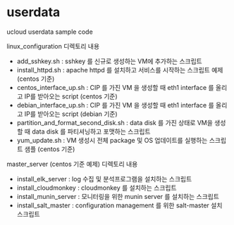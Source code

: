 # userdata
ucloud userdata sample code

linux_configuration 디렉토리 내용
- add_sshkey.sh : sshkey 를 신규로 생성하는 VM에 추가하는 스크립트 
- install_httpd.sh : apache httpd 를 설치하고 서비스를 시작하는 스크립트 예제 (centos 기준)
- centos_interface_up.sh : CIP 를 가진 VM 을 생성할 때 eth1 interface 를 올리고 IP를 받아오는 script (centos 기준)
- debian_interface_up.sh : CIP 를 가진 VM 을 생성할 때 eth1 interface 를 올리고 IP를 받아오는 script (debian 기준)
- partition_and_format_second_disk.sh : data disk 를 가진 상태로 VM을 생성할 때 data disk 를 파티셔닝하고 포맷하는 스크립트
- yum_update.sh : VM 생성시 전체 package 및 OS 업데이트를 실행하는 스크립트 샘플 (centos 기준)

master_server (centos 기준 예제) 디렉토리 내용
- install_elk_server : log 수집 및 분석프로그램을 설치하는 스크립트
- install_cloudmonkey : cloudmonkey 를 설치하는 스크립트
- install_munin_server : 모니터링을 위한 munin server 를 설치하는 스크립트
- install_salt_master : configuration management 를 위한 salt-master 설치 스크립트
